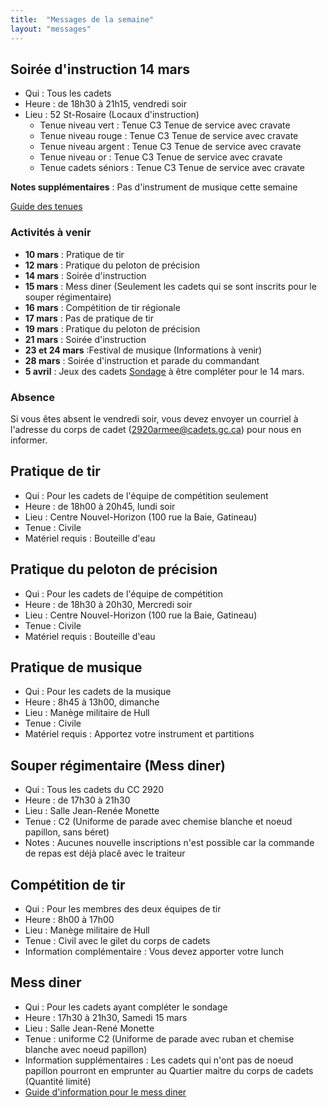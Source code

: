 ```yaml
---
title:  "Messages de la semaine"
layout: "messages"
---
```


## Soirée d'instruction 14 mars
- Qui : Tous les cadets
- Heure : de 18h30 à 21h15, vendredi soir
- Lieu : 52 St-Rosaire (Locaux d'instruction) 
  - Tenue niveau vert : Tenue C3 Tenue de service avec cravate 
  - Tenue niveau rouge : Tenue C3 Tenue de service avec cravate 
  - Tenue niveau argent : Tenue C3 Tenue de service avec cravate 
  - Tenue niveau or : Tenue C3 Tenue de service avec cravate 
  - Tenue cadets séniors : Tenue C3 Tenue de service avec cravate 
 
**Notes supplémentaires** : Pas d'instrument de musique cette semaine

[Guide des tenues](https://cc2920.ca/docs/ressources/guide_uniforme.v3.pdf)


### Activités à venir
 
- **10 mars** : Pratique de tir
- **12 mars** : Pratique du peloton de précision
- **14 mars** : Soirée d'instruction
- **15 mars** : Mess diner (Seulement les cadets qui se sont inscrits pour le souper régimentaire)
- **16 mars** : Compétition de tir régionale
- **17 mars** : Pas de pratique de tir
- **19 mars** : Pratique du peloton de précision
- **21 mars** : Soirée d'instruction
- **23 et 24 mars** :Festival de musique (Informations à venir)
- **28 mars** : Soirée d'instruction et parade du commandant
- **5 avril** : Jeux des cadets [Sondage](https://docs.google.com/forms/d/1eu_51mcnkSmedVPauJH8Wc7L6uZ121ieHK2hoNXG5oQ/edit) à être compléter pour le 14 mars.
  
### Absence

Si vous êtes absent le vendredi soir, vous devez envoyer un courriel à l'adresse du corps de cadet (<2920armee@cadets.gc.ca>) pour nous en informer.

## Pratique de tir 

- Qui :  Pour les cadets de l'équipe de compétition seulement
- Heure : de 18h00 à 20h45, lundi soir
- Lieu : Centre Nouvel-Horizon (100 rue la Baie, Gatineau) 
- Tenue : Civile
- Matériel requis : Bouteille d'eau

## Pratique du peloton de précision

- Qui :  Pour les cadets de l'équipe de compétition
- Heure : de 18h30 à 20h30, Mercredi soir
- Lieu : Centre Nouvel-Horizon (100 rue la Baie, Gatineau) 
- Tenue : Civile
- Matériel requis : Bouteille d'eau

## Pratique de musique 

- Qui :  Pour les cadets de la musique
- Heure : 8h45 à 13h00, dimanche
- Lieu : Manège militaire de Hull
- Tenue : Civile 
- Matériel requis : Apportez votre instrument et partitions

## Souper régimentaire (Mess diner)

- Qui : Tous les cadets du CC 2920
- Heure : de 17h30 à 21h30
- Lieu : Salle Jean-Renée Monette
- Tenue : C2 (Uniforme de parade avec chemise blanche et noeud papillon, sans béret)
- Notes : Aucunes nouvelle inscriptions n'est possible car la commande de repas est déjà placê avec le traiteur

## Compétition de tir

- Qui : Pour les membres des deux équipes de tir
- Heure : 8h00 à 17h00
- Lieu : Manège militaire de Hull
- Tenue : Civil avec le gilet du corps de cadets
- Information complémentaire : Vous devez apporter votre lunch

## Mess diner

- Qui :  Pour les cadets ayant compléter le sondage
- Heure : 17h30 à 21h30, Samedi 15 mars
- Lieu : Salle Jean-René Monette 
- Tenue : uniforme C2 (Uniforme de parade avec ruban et chemise blanche avec noeud papillon)
- Information supplémentaires : Les cadets qui n'ont pas de noeud papillon pourront en emprunter au Quartier maitre du corps de cadets (Quantité limité)
- [Guide d'information pour le  mess diner](https://drive.google.com/file/d/1S0c_mragDOHg3LZv7JAsvuI4QyDoCh7r/view?usp=sharing) 
